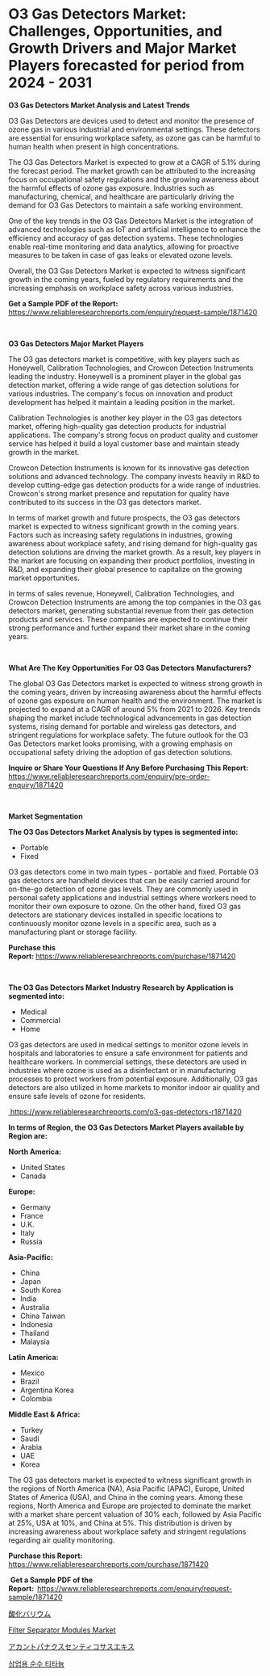 <p><h1>O3 Gas Detectors Market: Challenges, Opportunities, and Growth Drivers and Major Market Players forecasted for period from 2024 - 2031</h1></p><p><strong>O3 Gas Detectors Market Analysis and Latest Trends</strong></p>
<p><p>O3 Gas Detectors are devices used to detect and monitor the presence of ozone gas in various industrial and environmental settings. These detectors are essential for ensuring workplace safety, as ozone gas can be harmful to human health when present in high concentrations.</p><p>The O3 Gas Detectors Market is expected to grow at a CAGR of 5.1% during the forecast period. The market growth can be attributed to the increasing focus on occupational safety regulations and the growing awareness about the harmful effects of ozone gas exposure. Industries such as manufacturing, chemical, and healthcare are particularly driving the demand for O3 Gas Detectors to maintain a safe working environment.</p><p>One of the key trends in the O3 Gas Detectors Market is the integration of advanced technologies such as IoT and artificial intelligence to enhance the efficiency and accuracy of gas detection systems. These technologies enable real-time monitoring and data analytics, allowing for proactive measures to be taken in case of gas leaks or elevated ozone levels.</p><p>Overall, the O3 Gas Detectors Market is expected to witness significant growth in the coming years, fueled by regulatory requirements and the increasing emphasis on workplace safety across various industries.</p></p>
<p><strong>Get a Sample PDF of the Report:&nbsp;</strong> <a href="https://www.reliableresearchreports.com/enquiry/request-sample/1871420">https://www.reliableresearchreports.com/enquiry/request-sample/1871420</a></p>
<p>&nbsp;</p>
<p><strong>O3 Gas Detectors Major Market Players</strong></p>
<p><p>The O3 gas detectors market is competitive, with key players such as Honeywell, Calibration Technologies, and Crowcon Detection Instruments leading the industry. Honeywell is a prominent player in the global gas detection market, offering a wide range of gas detection solutions for various industries. The company's focus on innovation and product development has helped it maintain a leading position in the market.</p><p>Calibration Technologies is another key player in the O3 gas detectors market, offering high-quality gas detection products for industrial applications. The company's strong focus on product quality and customer service has helped it build a loyal customer base and maintain steady growth in the market.</p><p>Crowcon Detection Instruments is known for its innovative gas detection solutions and advanced technology. The company invests heavily in R&D to develop cutting-edge gas detection products for a wide range of industries. Crowcon's strong market presence and reputation for quality have contributed to its success in the O3 gas detectors market.</p><p>In terms of market growth and future prospects, the O3 gas detectors market is expected to witness significant growth in the coming years. Factors such as increasing safety regulations in industries, growing awareness about workplace safety, and rising demand for high-quality gas detection solutions are driving the market growth. As a result, key players in the market are focusing on expanding their product portfolios, investing in R&D, and expanding their global presence to capitalize on the growing market opportunities.</p><p>In terms of sales revenue, Honeywell, Calibration Technologies, and Crowcon Detection Instruments are among the top companies in the O3 gas detectors market, generating substantial revenue from their gas detection products and services. These companies are expected to continue their strong performance and further expand their market share in the coming years.</p></p>
<p>&nbsp;</p>
<p><strong>What Are The Key Opportunities For O3 Gas Detectors Manufacturers?</strong></p>
<p><p>The global O3 Gas Detectors market is expected to witness strong growth in the coming years, driven by increasing awareness about the harmful effects of ozone gas exposure on human health and the environment. The market is projected to expand at a CAGR of around 5% from 2021 to 2026. Key trends shaping the market include technological advancements in gas detection systems, rising demand for portable and wireless gas detectors, and stringent regulations for workplace safety. The future outlook for the O3 Gas Detectors market looks promising, with a growing emphasis on occupational safety driving the adoption of gas detection solutions.</p></p>
<p><strong>Inquire or Share Your Questions If Any Before Purchasing This Report:</strong> <a href="https://www.reliableresearchreports.com/enquiry/pre-order-enquiry/1871420">https://www.reliableresearchreports.com/enquiry/pre-order-enquiry/1871420</a></p>
<p>&nbsp;</p>
<p><strong>Market Segmentation</strong></p>
<p><strong>The O3 Gas Detectors Market Analysis by types is segmented into:</strong></p>
<p><ul><li>Portable</li><li>Fixed</li></ul></p>
<p><p>O3 gas detectors come in two main types - portable and fixed. Portable O3 gas detectors are handheld devices that can be easily carried around for on-the-go detection of ozone gas levels. They are commonly used in personal safety applications and industrial settings where workers need to monitor their own exposure to ozone. On the other hand, fixed O3 gas detectors are stationary devices installed in specific locations to continuously monitor ozone levels in a specific area, such as a manufacturing plant or storage facility.</p></p>
<p><strong>Purchase this Report:&nbsp;</strong><a href="https://www.reliableresearchreports.com/purchase/1871420">https://www.reliableresearchreports.com/purchase/1871420</a></p>
<p>&nbsp;</p>
<p><strong>The O3 Gas Detectors Market Industry Research by Application is segmented into:</strong></p>
<p><ul><li>Medical</li><li>Commercial</li><li>Home</li></ul></p>
<p><p>O3 gas detectors are used in medical settings to monitor ozone levels in hospitals and laboratories to ensure a safe environment for patients and healthcare workers. In commercial settings, these detectors are used in industries where ozone is used as a disinfectant or in manufacturing processes to protect workers from potential exposure. Additionally, O3 gas detectors are also utilized in home markets to monitor indoor air quality and ensure safe levels of ozone for residents.</p></p>
<p><a href="https://www.reliableresearchreports.com/o3-gas-detectors-r1871420">&nbsp;https://www.reliableresearchreports.com/o3-gas-detectors-r1871420</a></p>
<p><strong>In terms of Region, the O3 Gas Detectors Market Players available by Region are:</strong></p>
<p>
    <p> <strong> North America: </strong>
        <ul>
            <li>United States</li>
            <li>Canada</li>
        </ul>
        </p> 
    <p> <strong> Europe: </strong>
        <ul>
            <li>Germany</li>
            <li>France</li>
            <li>U.K.</li>
            <li>Italy</li>
            <li>Russia</li>
        </ul>
        </p> 
    <p> <strong> Asia-Pacific: </strong>
        <ul>
            <li>China</li>
            <li>Japan</li>
            <li>South Korea</li>
            <li>India</li>
            <li>Australia</li>
            <li>China Taiwan</li>
            <li>Indonesia</li>
            <li>Thailand</li>
            <li>Malaysia</li>
        </ul>
        </p> 
    <p> <strong> Latin America: </strong>
        <ul>
            <li>Mexico</li>
            <li>Brazil</li>
            <li>Argentina Korea</li>
            <li>Colombia</li>
        </ul>
        </p> 
    <p> <strong> Middle East & Africa: </strong>
        <ul>
            <li>Turkey</li>
            <li>Saudi</li>
            <li>Arabia</li>
            <li>UAE</li>
            <li>Korea</li>
        </ul>
    </p>
    </p>
<p><p>The O3 gas detectors market is expected to witness significant growth in the regions of North America (NA), Asia Pacific (APAC), Europe, United States of America (USA), and China in the coming years. Among these regions, North America and Europe are projected to dominate the market with a market share percent valuation of 30% each, followed by Asia Pacific at 25%, USA at 10%, and China at 5%. This distribution is driven by increasing awareness about workplace safety and stringent regulations regarding air quality monitoring.</p></p>
<p><strong>Purchase this Report: </strong><a href="https://www.reliableresearchreports.com/purchase/1871420">https://www.reliableresearchreports.com/purchase/1871420</a></p>
<p>&nbsp;<strong>Get a Sample PDF of the Report:&nbsp;&nbsp;</strong><a href="https://www.reliableresearchreports.com/enquiry/request-sample/1871420">https://www.reliableresearchreports.com/enquiry/request-sample/1871420</a></p>
<p><strong></strong></p>
<p><p><a href="https://github.com/RudySimonis2023/Market-Research-Report-List-1/blob/main/733363043588.md">酸化バリウム</a></p><p><a href="https://github.com/Glendatilghmankmgz0rbhwpy/Market-Research-Report-List-2/blob/main/filter-separator-modules-market.md">Filter Separator Modules Market</a></p><p><a href="https://github.com/mm14022023/Market-Research-Report-List-1/blob/main/709924443587.md">アカントパナクスセンティコサスエキス</a></p><p><a href="https://github.com/fernandotryO5lson96765/Market-Research-Report-List-1/blob/main/921009940076.md">상업용 순수 티타늄</a></p></p>